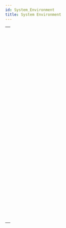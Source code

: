```yaml
---
id: System_Environment
title: System Environment
---
```

||
|---|
|[<!-- INCLUDE #_command_.Count screens.Syntax -->](../../commands-legacy/count-screens.md)<br/>|
|[<!-- INCLUDE #_command_.Current client authentication.Syntax -->](../../commands-legacy/current-client-authentication.md)<br/>|
|[<!-- INCLUDE #_command_.Current machine.Syntax -->](../../commands-legacy/current-machine.md)<br/>|
|[<!-- INCLUDE #_command_.Current system user.Syntax -->](../../commands-legacy/current-system-user.md)<br/>|
|[<!-- INCLUDE #_command_.Font file.Syntax -->](../../commands-legacy/font-file.md)<br/>|
|[<!-- INCLUDE #_command_.FONT LIST.Syntax -->](../../commands-legacy/font-list.md)<br/>|
|[<!-- INCLUDE #_command_.FONT STYLE LIST.Syntax -->](../../commands-legacy/font-style-list.md)<br/>|
|[<!-- INCLUDE #_command_.GET SYSTEM FORMAT.Syntax -->](../../commands-legacy/get-system-format.md)<br/>|
|[<!-- INCLUDE #_command_.Is macOS.Syntax -->](../../commands-legacy/is-macos.md)<br/>|
|[<!-- INCLUDE #_command_.Is Windows.Syntax -->](../../commands-legacy/is-windows.md)<br/>|
|[<!-- INCLUDE #_command_.LOG EVENT.Syntax -->](../../commands-legacy/log-event.md)<br/>|
|[<!-- INCLUDE #_command_.Menu bar height.Syntax -->](../../commands-legacy/menu-bar-height.md)<br/>|
|[<!-- INCLUDE #_command_.Menu bar screen.Syntax -->](../../commands-legacy/menu-bar-screen.md)<br/>|
|[<!-- INCLUDE #_command_.OPEN COLOR PICKER.Syntax -->](../../commands-legacy/open-color-picker.md)<br/>|
|[<!-- INCLUDE #_command_.OPEN FONT PICKER.Syntax -->](../../commands-legacy/open-font-picker.md)<br/>|
|[<!-- INCLUDE #_command_.SCREEN COORDINATES.Syntax -->](../../commands-legacy/screen-coordinates.md)<br/>|
|[<!-- INCLUDE #_command_.SCREEN DEPTH.Syntax -->](../../commands-legacy/screen-depth.md)<br/>|
|[<!-- INCLUDE #_command_.Screen height.Syntax -->](../../commands-legacy/screen-height.md)<br/>|
|[<!-- INCLUDE #_command_.Screen width.Syntax -->](../../commands-legacy/screen-width.md)<br/>|
|[<!-- INCLUDE #_command_.Select RGB color.Syntax -->](../../commands-legacy/select-rgb-color.md)<br/>|
|[<!-- INCLUDE #_command_.SET RECENT FONTS.Syntax -->](../../commands-legacy/set-recent-fonts.md)<br/>|
|[<!-- INCLUDE #_command_.System folder.Syntax -->](../../commands-legacy/system-folder.md)<br/>|
|[<!-- INCLUDE #_command_.System info.Syntax -->](../../commands-legacy/system-info.md)<br/>|
|[<!-- INCLUDE #_command_.Temporary folder.Syntax -->](../../commands-legacy/temporary-folder.md)<br/>|
